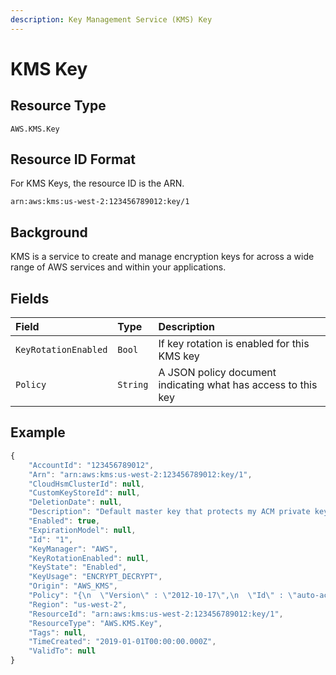 ```yaml
---
description: Key Management Service (KMS) Key
---
```


# KMS Key

## Resource Type

`AWS.KMS.Key`

## Resource ID Format

For KMS Keys, the resource ID is the ARN.

`arn:aws:kms:us-west-2:123456789012:key/1`

## Background

KMS is a service to create and manage encryption keys for across a wide range of AWS services and within your applications.

## Fields

| Field | Type | Description |
| :--- | :--- | :--- |
| `KeyRotationEnabled` | `Bool` | If key rotation is enabled for this KMS key |
| `Policy` | `String` | A JSON policy document indicating what has access to this key |

## Example

```javascript
{
    "AccountId": "123456789012",
    "Arn": "arn:aws:kms:us-west-2:123456789012:key/1",
    "CloudHsmClusterId": null,
    "CustomKeyStoreId": null,
    "DeletionDate": null,
    "Description": "Default master key that protects my ACM private keys when no other key is defined",
    "Enabled": true,
    "ExpirationModel": null,
    "Id": "1",
    "KeyManager": "AWS",
    "KeyRotationEnabled": null,
    "KeyState": "Enabled",
    "KeyUsage": "ENCRYPT_DECRYPT",
    "Origin": "AWS_KMS",
    "Policy": "{\n  \"Version\" : \"2012-10-17\",\n  \"Id\" : \"auto-acm-3\",\n  \"Statement\" : [ {\n    \"Sid\" : \"Allow creation of decryption grants\",\n    \"Effect\" : \"Allow\",\n    \"Principal\" : {\n      \"AWS\" : \"*\"\n    },\n    \"Action\" : \"kms:CreateGrant\",\n    \"Resource\" : \"*\",\n    \"Condition\" : {\n      \"StringEquals\" : {\n        \"kms:CallerAccount\" : \"123456789012\",\n        \"kms:ViaService\" : \"acm.us-east-1.amazonaws.com\"\n      },\n      \"ForAllValues:StringEquals\" : {\n        \"kms:GrantOperations\" : \"Decrypt\"\n      },\n      \"Bool\" : {\n        \"kms:GrantIsForAWSResource\" : \"true\"\n      }\n    }\n  }, {\n    \"Sid\" : \"Allow creation of encryption grant\",\n    \"Effect\" : \"Allow\",\n    \"Principal\" : {\n      \"AWS\" : \"*\"\n    },\n    \"Action\" : \"kms:CreateGrant\",\n    \"Resource\" : \"*\",\n    \"Condition\" : {\n      \"StringEquals\" : {\n        \"kms:CallerAccount\" : \"123456789012\",\n        \"kms:ViaService\" : \"acm.us-east-1.amazonaws.com\"\n      },\n      \"ForAllValues:StringEquals\" : {\n        \"kms:GrantOperations\" : [ \"Encrypt\", \"ReEncryptFrom\", \"ReEncryptTo\" ]\n      },\n      \"Bool\" : {\n        \"kms:GrantIsForAWSResource\" : \"true\"\n      }\n    }\n  }, {\n    \"Sid\" : \"Allowed operations for the key owner\",\n    \"Effect\" : \"Allow\",\n    \"Principal\" : {\n      \"AWS\" : \"*\"\n    },\n    \"Action\" : [ \"kms:DescribeKey\", \"kms:ListGrants\", \"kms:RevokeGrant\", \"kms:GetKeyPolicy\" ],\n    \"Resource\" : \"*\",\n    \"Condition\" : {\n      \"StringEquals\" : {\n        \"kms:CallerAccount\" : \"123456789012\"\n      }\n    }\n  }, {\n    \"Sid\" : \"Deny re-encryption to any other key\",\n    \"Effect\" : \"Deny\",\n    \"Principal\" : {\n      \"AWS\" : \"*\"\n    },\n    \"Action\" : \"kms:ReEncrypt*\",\n    \"Resource\" : \"*\",\n    \"Condition\" : {\n      \"Bool\" : {\n        \"kms:ReEncryptOnSameKey\" : \"false\"\n      }\n    }\n  } ]\n}",
    "Region": "us-west-2",
    "ResourceId": "arn:aws:kms:us-west-2:123456789012:key/1",
    "ResourceType": "AWS.KMS.Key",
    "Tags": null,
    "TimeCreated": "2019-01-01T00:00:00.000Z",
    "ValidTo": null
}
```

